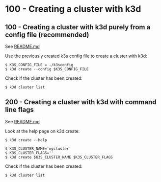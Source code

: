 # 100 - Creating a cluster with k3d

## 100 - Creating a cluster with k3d purely from a config file (recommended)

See [README.md](./100/README.md)

Use the previously created k3s config file to create a cluster with k3d:

```
$ K3S_CONFIG_FILE = ./k3sconfig
$ k3d create --config $K3S_CONFIG_FILE
```

Check if the cluster has been created:

```
$ k3d cluster list
```

## 200 - Creating a cluster with k3d with command line flags

See [README.md](./200/README.md)

Look at the help page on k3d create:

```
$ k3d create --help
```

```
$ K3S_CLUSTER_NAME='mycluster'
$ K3S_CLUSTER_FLAGS=''
$ k3d create $K3S_CLUSTER_NAME $K3S_CLUSTER_FLAGS
```

Check if the cluster has been created:

```
$ k3d cluster list
```
